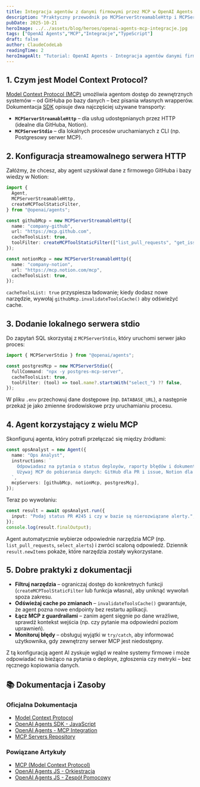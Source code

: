 ```yaml
---
title: Integracja agentów z danymi firmowymi przez MCP w OpenAI Agents SDK
description: "Praktyczny przewodnik po MCPServerStreamableHttp i MCPServerStdio: GitHub, Postgres i Notion jako źródła danych dla agentów AI."
pubDate: 2025-10-21
heroImage: ../../assets/blog/heroes/openai-agents-mcp-integracje.jpg
tags: ["OpenAI Agents","MCP","Integracje","TypeScript"]
draft: false
author: ClaudeCodeLab
readingTime: 2
heroImageAlt: "Tutorial: OpenAI Agents - Integracja agentów danymi firmowymi"
---
```





## 1. Czym jest Model Context Protocol?

[Model Context Protocol (MCP)](https://modelcontextprotocol.io/) umożliwia agentom dostęp do zewnętrznych systemów – od GitHuba po bazy danych – bez pisania własnych wrapperów. Dokumentacja [SDK](https://openai.github.io/openai-agents-js/) opisuje dwa najczęściej używane transporty:

- **`MCPServerStreamableHttp`** – dla usług udostępnianych przez HTTP (idealne dla GitHuba, Notion).  
- **`MCPServerStdio`** – dla lokalnych procesów uruchamianych z CLI (np. Postgresowy serwer MCP).

## 2. Konfiguracja streamowalnego serwera HTTP

Załóżmy, że chcesz, aby agent uzyskiwał dane z firmowego GitHuba i bazy wiedzy w Notion:

```typescript
import {
  Agent,
  MCPServerStreamableHttp,
  createMCPToolStaticFilter,
} from "@openai/agents";

const githubMcp = new MCPServerStreamableHttp({
  name: "company-github",
  url: "https://mcp.github.com",
  cacheToolsList: true,
  toolFilter: createMCPToolStaticFilter(["list_pull_requests", "get_issue"]),
});

const notionMcp = new MCPServerStreamableHttp({
  name: "company-notion",
  url: "https://mcp.notion.com/mcp",
  cacheToolsList: true,
});
```

`cacheToolsList: true` przyspiesza ładowanie; kiedy dodasz nowe narzędzie, wywołaj `githubMcp.invalidateToolsCache()` aby odświeżyć cache.

## 3. Dodanie lokalnego serwera stdio

Do zapytań SQL skorzystaj z `MCPServerStdio`, który uruchomi serwer jako proces:

```typescript
import { MCPServerStdio } from "@openai/agents";

const postgresMcp = new MCPServerStdio({
  fullCommand: "npx -y postgres-mcp-server",
  cacheToolsList: true,
  toolFilter: (tool) => tool.name?.startsWith("select_") ?? false,
});
```

W pliku `.env` przechowuj dane dostępowe (np. `DATABASE_URL`), a następnie przekaż je jako zmienne środowiskowe przy uruchamianiu procesu.

## 4. Agent korzystający z wielu MCP

Skonfiguruj agenta, który potrafi przełączać się między źródłami:

```typescript
const opsAnalyst = new Agent({
  name: "Ops Analyst",
  instructions: `
    Odpowiadasz na pytania o status deployów, raporty błędów i dokumentację.
    Używaj MCP do pobierania danych: GitHub dla PR i issue, Notion dla runbooków, Postgres dla metryk.
  `,
  mcpServers: [githubMcp, notionMcp, postgresMcp],
});
```

Teraz po wywołaniu:

```typescript
const result = await opsAnalyst.run({
  input: "Podaj status PR #245 i czy w bazie są nierozwiązane alerty.",
});
console.log(result.finalOutput);
```

Agent automatycznie wybierze odpowiednie narzędzia MCP (np. `list_pull_requests`, `select_alerts`) i zwróci scaloną odpowiedź. Dziennik `result.newItems` pokaże, które narzędzia zostały wykorzystane.

## 5. Dobre praktyki z dokumentacji

- **Filtruj narzędzia** – ograniczaj dostęp do konkretnych funkcji (`createMCPToolStaticFilter` lub funkcja własna), aby uniknąć wywołań spoza zakresu.  
- **Odświeżaj cache po zmianach** – `invalidateToolsCache()` gwarantuje, że agent pozna nowe endpointy bez restartu aplikacji.  
- **Łącz MCP z guardrailami** – zanim agent sięgnie po dane wrażliwe, sprawdź kontekst wejścia (np. czy pytanie ma odpowiedni poziom uprawnień).  
- **Monitoruj błędy** – obsługuj wyjątki w `try/catch`, aby informować użytkownika, gdy zewnętrzny serwer MCP jest niedostępny.

Z tą konfiguracją agent AI zyskuje wgląd w realne systemy firmowe i może odpowiadać na bieżąco na pytania o deploye, zgłoszenia czy metryki – bez ręcznego kopiowania danych.

## 📚 Dokumentacja i Zasoby

### Oficjalna Dokumentacja
- [Model Context Protocol](https://modelcontextprotocol.io/)
- [OpenAI Agents SDK - JavaScript](https://openai.github.io/openai-agents-js/)
- [OpenAI Agents - MCP Integration](https://openai.github.io/openai-agents-js/concepts/mcp)
- [MCP Servers Repository](https://github.com/modelcontextprotocol/servers)

### Powiązane Artykuły
- [MCP (Model Context Protocol)](/blog/mcp-model-context-protocol)
- [OpenAI Agents JS - Orkiestracja](/blog/openai-agents-js-orkiestracja)
- [OpenAI Agents JS - Zespół Pomocowy](/blog/openai-agents-js-zespol-pomocowy)
